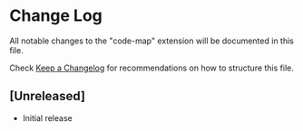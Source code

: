 # Change Log

All notable changes to the "code-map" extension will be documented in this file.

Check [Keep a Changelog](http://keepachangelog.com/) for recommendations on how to structure this file.

## [Unreleased]

- Initial release